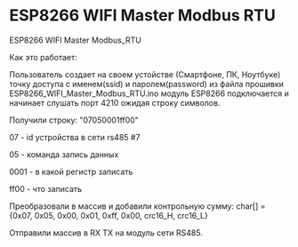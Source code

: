# ESP8266 WIFI Master Modbus RTU
ESP8266 WIFI Master Modbus_RTU

Как это работает:


Пользователь создает на своем устойстве (Смартфоне, ПК, Ноутбуке) точку доступа с именем(ssid) и паролем(password) из файла прошивки ESP8266_WIFI_Master_Modbus_RTU.ino модуль ESP8266 подключается и начинает слушать порт 4210 ожидая строку символов.


Получили строку: "07050001ff00"


07		- id устройства в сети rs485 #7

05 		- команда запись данных

0001	- в какой регистр записать

ff00	- что записать


Преобразовали в массив и добавили контрольную сумму: char[] = {0x07, 0x05, 0x00, 0x01, 0xff, 0x00, crc16_H, crc16_L}

Отправили массив в RX TX на модуль сети RS485.
